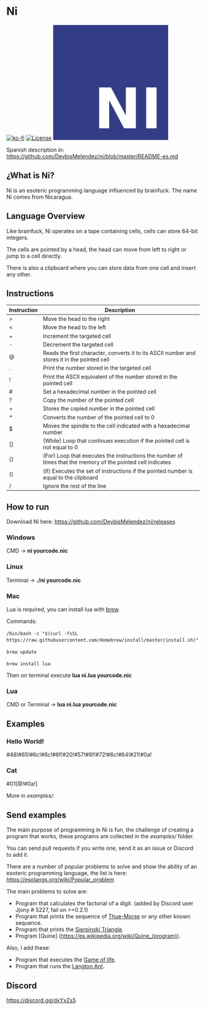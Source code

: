 # Ni
[![ko-fi](https://www.ko-fi.com/img/githubbutton_sm.svg)](https://ko-fi.com/B0B3K1P9)
[![License](http://img.shields.io/badge/License-MIT-brightgreen.svg)](LICENSE)
<img src="https://raw.githubusercontent.com/DeybisMelendez/ni/master/logo.jpg" width="300"/>

Spanish description in: https://github.com/DeybisMelendez/ni/blob/master/README-es.md

## ¿What is Ni?

Ni is an esoteric programming language influenced by brainfuck. The name Ni comes from Nicaragua.

## Language Overview

Like brainfuck, Ni operates on a tape containing cells, cells can store 64-bit integers.

The cells are pointed by a head, the head can move from left to right or jump to a cell directly.

There is also a clipboard where you can store data from one cell and insert any other.

## Instructions

|Instruction|Description |
|-----------|------------|
|>          |Move the head to the right|
|<          |Move the head to the left|
|+          |Increment the targeted cell|
|-          |Decrement the targeted cell|
|@          |Reads the first character, converts it to its ASCII number and stores it in the pointed cell|
|.          |Print the number stored in the targeted cell|
|!          |Print the ASCII equivalent of the number stored in the pointed cell |
|#          |Set a hexadecimal number in the pointed cell|
|?          |Copy the number of the pointed cell|
|=          |Stores the copied number in the pointed cell|
|*          |Converts the number of the pointed cell to 0|
|$          |Moves the spindle to the cell indicated with a hexadecimal number |
|[]         |(While) Loop that continues execution if the pointed cell is not equal to 0 |
|{}         |(For) Loop that executes the instructions the number of times that the memory of the pointed cell indicates|
|()         |(if) Executes the set of instructions if the pointed number is equal to the clipboard|
|/          |Ignore the rest of the line|

## How to run

Download Ni here: https://github.com/DeybisMelendez/ni/releases

### Windows

CMD ->  **ni yourcode.nic**

### Linux

Terminal -> **./ni yourcode.nic**

### Mac

Lua is required, you can install lua with [brew](https://brew.sh/).

Commands:

`/bin/bash -c "$(curl -fsSL https://raw.githubusercontent.com/Homebrew/install/master/install.sh)"`

`brew update`

`brew install lua`

Then on terminal execute **lua ni.lua yourcode.nic**

### Lua

CMD or Terminal -> **lua ni.lua yourcode.nic**

## Examples

### Hello World!

#48!#65!#6c!#6c!#6f!#20!#57!#6f!#72!#6c!#64!#21!#0a!

### Cat

#01[@!#0a!]

More in *examples/*.

## Send examples

The main purpose of programming in Ni is fun, the challenge of creating a program that works, these programs are collected in the *examples/* folder.

You can send pull requests if you write one, send it as an issue or Discord to add it.

There are a number of popular problems to solve and show the ability of an esoteric programming language, the list is here: https://esolangs.org/wiki/Popular_problem

The main problems to solve are:

- Program that calculates the factorial of a digit. (added by Discord user Jjony # 5227, fail on >=0.2.1)
- Program that prints the sequence of [Thue-Morse](https://es.wikipedia.org/wiki/Sucesi%C3%B3n_de_Thue-Morse) or any other known sequence.
- Program that prints the [Sierpinski Triangle](https://es.wikipedia.org/wiki/Tri%C3%A1ngulo_de_Sierpinski).
- Program [Quine] (https://es.wikipedia.org/wiki/Quine_(program)).

Also, I add these:

- Program that executes the [Game of life](https://es.wikipedia.org/wiki/Juego_de_la_vida).
- Program that runs the [Langton Ant](https://es.wikipedia.org/wiki/Hangiga_de_Langton).

## Discord

https://discord.gg/dxYxZs5
